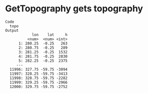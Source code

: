 # GetTopography gets topography

    Code
      topo
    Output
                lon    lat     h
              <num>  <num> <int>
          1: 280.25  -0.25   263
          2: 280.75  -0.25   289
          3: 281.25  -0.25  1532
          4: 281.75  -0.25  2830
          5: 282.25  -0.25  2375
         ---                    
      11996: 327.75 -59.75 -3094
      11997: 328.25 -59.75 -3413
      11998: 328.75 -59.75 -2282
      11999: 329.25 -59.75 -2966
      12000: 329.75 -59.75 -2752

